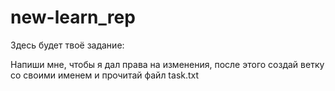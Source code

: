 # new-learn_rep
Здесь будет твоё задание:

Напиши мне, чтобы я дал права на изменения, после этого создай ветку со своими именем и прочитай файл task.txt
